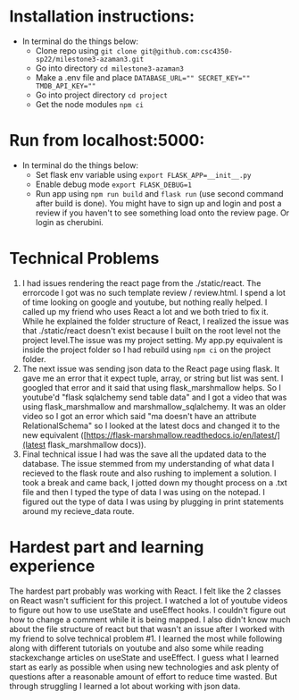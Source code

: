 # Installation instructions:
- In terminal do the things below:
    - Clone repo using `git clone git@github.com:csc4350-sp22/milestone3-azaman3.git`
    - Go into directory `cd milestone3-azaman3`
    - Make a .env file and place `DATABASE_URL="" SECRET_KEY="" TMDB_API_KEY=""`
    - Go into project directory `cd project`
    - Get the node modules `npm ci`

# Run from localhost:5000:
- In terminal do the things below:
    - Set flask env variable using `export FLASK_APP=__init__.py`
    - Enable debug mode `export FLASK_DEBUG=1`
    - Run app using `npm run build` and `flask run` (use second command after build is done). You might have to sign up and login and post a review if you haven't to see something load onto the review page. Or login as cherubini.

# Technical Problems
1. I had issues rendering the react page from the ./static/react. The errorcode I got was no such template review / review.html. I spend a lot of time looking on google and youtube, but nothing really helped. I called up my friend who uses React a lot and we both tried to fix it. While he explained the folder structure of React, I realized the issue was that ./static/react doesn't exist because I built on the root level not the project level.The issue was my project setting. My app.py equivalent is inside the project folder so I had rebuild using `npm ci` on the project folder.
2. The next issue was sending json data to the React page using flask. It gave me an error that it expect tuple, array, or string but list was sent. I googled that error and it said that using flask_marshmallow helps. So I youtube'd "flask sqlalchemy send table data" and I got a video that was using flask_marshmallow and marshmallow_sqlalchemy. It was an older video so I got an error which said "ma doesn't have an attribute RelationalSchema" so I looked at the latest docs and changed it to the new equivalent ([https://flask-marshmallow.readthedocs.io/en/latest/](latest flask_marshmallow docs)).
3. Final technical issue I had was the save all the updated data to the database. The issue stemmed from my understanding of what data I recieved to the flask route and also rushing to implement a solution. I took a break and came back, I jotted down my thought process on a .txt file and then I typed the type of data I was using on the notepad. I figured out the type of data I was using by plugging in print statements around my recieve_data route.

# Hardest part and learning experience
The hardest part probably was working with React. I felt like the 2 classes on React wasn't sufficient for this project. I watched a lot of youtube videos to figure out how to use useState and useEffect hooks. I couldn't figure out how to change a comment while it is being mapped. I also didn't know much about the file structure of react but that wasn't an issue after I worked with my friend to solve technical problem #1. I learned the most while following along with different tutorials on youtube and also some while reading stackexchange articles on useState and useEffect. I guess what I learned start as early as possible when using new technologies and ask plenty of questions after a reasonable amount of effort to reduce time wasted. But through struggling I learned a lot about working with json data.
